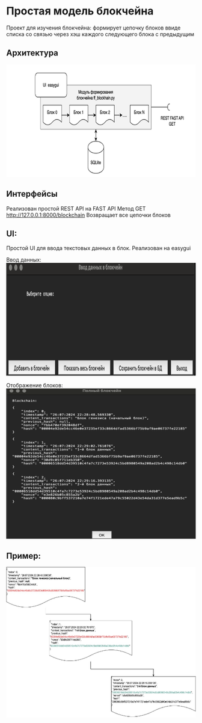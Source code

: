 # Простая модель блокчейна

Проект для изучения блокчейна: 
формирует цепочку блоков ввиде списка со связью через хэш каждого следующего блока с предыдущим

## Архитектура
<img src= "/block4/funcoin/funcoin/arch.png" width = "800" height = "300"> 

## Интерфейсы
Реализован простой REST API на FAST API
Метод GET http://127.0.0.1:8000/blockchain
Возвращает все цепочки блоков

## UI:
Простой UI для ввода текстовых данных в блок.
Реализован на easygui

Ввод данных:
<img src= "/block4/funcoin/funcoin/UI1.png" width = "800" height = "300">

Отображение блоков:
<img src= "/block4/funcoin/funcoin/UI2.png" width = "600" height = "400">

## Пример:
<img src= "/block4/funcoin/funcoin/block_diag.jpg" width = "600" height = "400">

